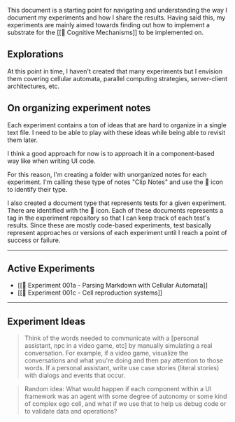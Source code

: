 This document is a starting point for navigating and understanding the way I document my experiments and how I share the results. Having said this, my experiments are mainly aimed towards finding out how to implement a substrate for the [[📝 Cognitive Mechanisms]] to be implemented on.

## Explorations

At this point in time, I haven't created that many experiments but I envision them covering cellular automata, parallel computing strategies, server-client architectures, etc.

## On organizing experiment notes

Each experiment contains a ton of ideas that are hard to organize in a single text file. I need to be able to play with these ideas while being able to revisit them later.

I think a good approach for now is to approach it in a component-based way like when writing UI code.

For this reason, I'm creating a folder with unorganized notes for each experiment. I'm calling these type of notes "Clip Notes" and use the 📎 icon to identify their type.

I also created a document type that represents tests for a given experiment. There are identified with the 🧪 icon. Each of these documents represents a tag in the experiment repository so that I can keep track of each test's results. Since these are mostly code-based experiments, test basically represent approaches or versions of each experiment until I reach a point of success or failure.

---

## Active Experiments

- [[🔬 Experiment 001a - Parsing Markdown with Cellular Automata]]
- [[🔬 Experiment 001c - Cell reproduction systems]]

--- 

## Experiment Ideas

> Think of the words needed to communicate with a [personal assistant, npc in a video game, etc] by manually simulating a real conversation. For example, if a video game, visualize the conversations and what you're doing and then pay attention to those words. If a personal assistant, write use case stories (literal stories) with dialogs and events that occur.

> Random idea: What would happen if each component within a UI framework was an agent with some degree of autonomy or some kind of complex ego cell, and what if we use that to help us debug code or to validate data and operations?